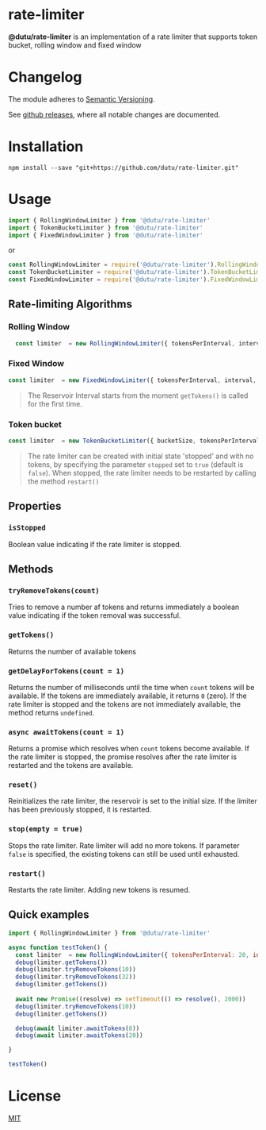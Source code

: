 rate-limiter
====

**@dutu/rate-limiter** is an implementation of a rate limiter that supports token bucket, rolling window and fixed window 

# Changelog

The module adheres to [Semantic Versioning](http://semver.org/).

See [github releases](https://github.com/dutu/rate-limiter/releases), where all notable changes are documented.

# Installation

```
npm install --save "git+https://github.com/dutu/rate-limiter.git"
```

# Usage

```js
import { RollingWindowLimiter } from '@dutu/rate-limiter'
import { TokenBucketLimiter } from '@dutu/rate-limiter'
import { FixedWindowLimiter } from '@dutu/rate-limiter'
```
or
```js
const RollingWindowLimiter = require('@dutu/rate-limiter').RollingWindowLimiter
const TokenBucketLimiter = require('@dutu/rate-limiter').TokenBucketLimiter
const FixedWindowLimiter = require('@dutu/rate-limiter').FixedWindowLimiter
```

## Rate-limiting Algorithms

### Rolling Window

```js
  const limiter  = new RollingWindowLimiter({ tokensPerInterval, interval, stopped = false })
```

### Fixed Window

```js
const limiter  = new FixedWindowLimiter({ tokensPerInterval, interval, stopped = false })
```

> The Reservoir Interval starts from the moment `getTokens()` is called for the first time.


### Token bucket

```js
const limiter  = new TokenBucketLimiter({ bucketSize, tokensPerInterval, interval, stopped = false })
```

> The rate limiter can be created with initial state 'stopped' and with no tokens, by specifying the parameter `stopped` set to `true` (default is `false`). When stopped, the rate limiter needs to be restarted by calling the method `restart()` 

## Properties

### `isStopped`
Boolean value indicating if the rate limiter is stopped. 

## Methods

### `tryRemoveTokens(count)`

Tries to remove a number af tokens and returns immediately a boolean value indicating if the token removal was successful. 

### `getTokens()`

Returns the number of available tokens

### `getDelayForTokens(count = 1)`

Returns the number of milliseconds until the time when `count` tokens will be available. If the tokens are immediately available, it returns `0` (zero).
If the rate limiter is stopped and the tokens are not immediately available, the method returns `undefined`.

### `async awaitTokens(count = 1)`

Returns a promise which resolves when `count` tokens become available. If the rate limiter is stopped, the promise resolves after the rate limiter is restarted and the tokens are available.

### `reset()`

Reinitializes the rate limiter, the reservoir is set to the initial size. If the limiter has been previously stopped, it is restarted.

### `stop(empty = true)`

Stops the rate limiter. Rate limiter will add no more tokens. If parameter `false` is specified, the existing tokens can still be used until exhausted. 

### `restart()`

Restarts the rate limiter. Adding new tokens is resumed.

## Quick examples

```js
import { RollingWindowLimiter } from '@dutu/rate-limiter'

async function testToken() {
  const limiter  = new RollingWindowLimiter({ tokensPerInterval: 20, interval: 1000 * 10 })
  debug(limiter.getTokens())
  debug(limiter.tryRemoveTokens(10))
  debug(limiter.tryRemoveTokens(32))
  debug(limiter.getTokens())
  
  await new Promise((resolve) => setTimeout(() => resolve(), 2000))
  debug(limiter.tryRemoveTokens(10))
  debug(limiter.getTokens())

  debug(await limiter.awaitTokens(8))
  debug(await limiter.awaitTokens(20))

}

testToken()
```

# License

[MIT](LICENSE)
